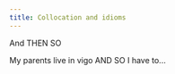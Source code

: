 ```yaml
---
title: Collocation and idioms
---
```



And THEN
    SO

My parents live in vigo AND SO I have to...
